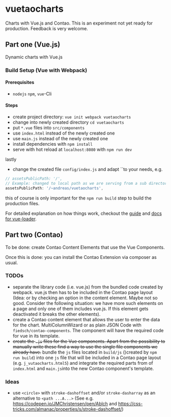 # vuetaocharts

Charts with Vue.js and Contao. This is an experiment not yet ready for production.
Feedback is very welcome.


## Part one (Vue.js)

Dynamic charts with Vue.js


### Build Setup (Vue with Webpack)

#### Prerequisites

* `nodejs` `npm`, `vue`-Cli

#### Steps

* create project directory: `vue init webpack vuetaocharts`
* change into newly created directory `cd vuetaocharts`
* put `*.vue` files into `src/components`
* use `index.html` instead of the newly created one
* use `main.js`  instead of the newly created one
* install dependencies with `npm install`
* serve with hot reload at `localhost:8080` with `npm run dev`

lastly

* change the created file `config/index.js` and adapt ``to your needs, e.g.
```javascript
// assetsPublicPath: '/',
// Example: changed to local path as we are serving from a sub directory
assetsPublicPath: '/~andreas/vuetaocharts',
```
this of course is only important for the `npm run build` step to build the production files.


For detailed explanation on how things work, checkout the [guide](http://vuejs-templates.github.io/webpack/) and [docs for vue-loader](http://vuejs.github.io/vue-loader).


## Part two (Contao)

To be done: create Contao Content Elements that use the Vue Components.

Once this is done: you can install the Contao Extension via composer as usual.

### TODOs

* separate the library code (i.e. vue.js) from the bundled code created by webpack.
  vue.js then has to be included in the Contao page layout (Idea: or by checking an 
  option in the content element. Maybe not so good. Consider the following situation: 
   we have more such elements on a page and only one of them includes vue.js. 
   If this element gets deactivated it breaks the other elements).
* create a Contao content element that allows the user to enter the data for the chart.
  MultiColumnWizard or as plain JSON Code with `fiedsch/contao-components`. The component
  will have the required code for vue in its template.
* <del>create the `.js` files for the Vue components. Apart from the possibility to manually 
  write these find a way to use the single file components we already have.</del>
  bundle the `js` files located in `build/js` ()created by `npm run build`) into one 
  `js` file that will be included in a Contao page layout (e.g. `j_vutaocharts.html5`)
  and integrate the required parts from of `index.html` and `main.js`into the new Contao
   component's template.
  
### Ideas
  
  * use `<circle>` with `stroke-dashoffset` and/or `stroke-dasharray` as an alternative 
  to `<path ...A...>` (See e.g. https://codepen.io/JMChristensen/pen/Ablch and 
  https://css-tricks.com/almanac/properties/s/stroke-dashoffset/)
   
  